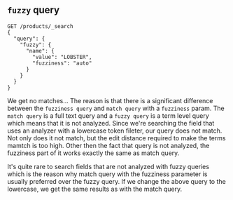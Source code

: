 ## `fuzzy` query

```
GET /products/_search
{
  "query": {
    "fuzzy": {
      "name": {
        "value": "LOBSTER",
        "fuzziness": "auto"
      }
    }
  }
}
```

We get no matches... The reason is that there is a significant difference between the `fuzziness query` and `match query` with a `fuzziness` param. The `match query` is a full text query and a `fuzzy query` is a term level query which means that it is not analyzed. Since we're searching the field that uses an analyzer with a lowercase token fileter, our query does not match. Not only does it not match, but the edit distance required to make the terms mamtch is too high. Other then the fact that query is not analyzed, the fuzziness part of it works exactly the same as match query.

It's quite rare to search fields that are not analyzed with fuzzy queries which is the reason why match query with the fuzziness parameter is usually preferred over the fuzzy query. If we change the above query to the lowercase, we get the same results as with the match query. 
